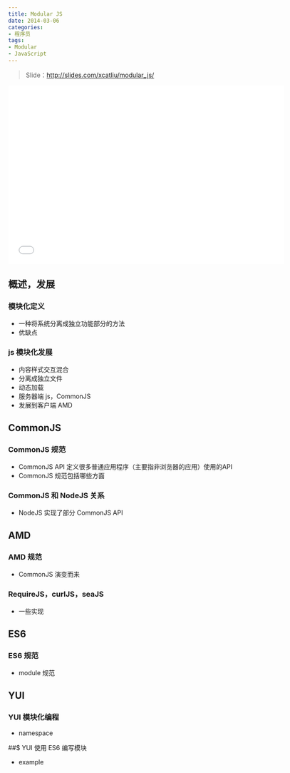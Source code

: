 ```yaml
---
title: Modular JS
date: 2014-03-06
categories:
- 程序员
tags:
- Modular
- JavaScript
---
```


> Slide：http://slides.com/xcatliu/modular_js/

<iframe src="//slides.com/xcatliu/modular_js/embed" width="620" height="400" scrolling="no" frameborder="0" webkitallowfullscreen mozallowfullscreen allowfullscreen></iframe>

## 概述，发展

### 模块化定义

- 一种将系统分离成独立功能部分的方法
- 优缺点

### js 模块化发展

- 内容样式交互混合
- 分离成独立文件
- 动态加载
- 服务器端 js，CommonJS
- 发展到客户端 AMD

<!-- more -->

## CommonJS

### CommonJS 规范

- CommonJS API 定义很多普通应用程序（主要指非浏览器的应用）使用的API
- CommonJS 规范包括哪些方面

### CommonJS 和 NodeJS 关系

- NodeJS 实现了部分 CommonJS API

## AMD

### AMD 规范

- CommonJS 演变而来

### RequireJS，curlJS，seaJS

- 一些实现

## ES6

### ES6 规范

- module 规范

## YUI

### YUI 模块化编程

- namespace

##$ YUI 使用 ES6 编写模块

- example
